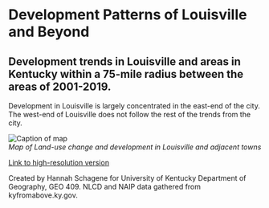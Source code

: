 # Development Patterns of Louisville and Beyond
## Development trends in Louisville and areas in Kentucky within a 75-mile radius between the areas of 2001-2019.

Development in Louisville is largely concentrated in the east-end of the city. The west-end of Louisville does not follow the rest of the trends from the city.

![Caption of map](LandUseChangeLouisville.jpg)     
*Map of Land-use change and development in Louisville and adjacent towns*

[Link to high-resolution version](LandUseChangeLouisville.pdf)     

Created by Hannah Schagene for University of Kentucky Department of Geography, GEO 409.
NLCD and NAIP data gathered from kyfromabove.ky.gov.